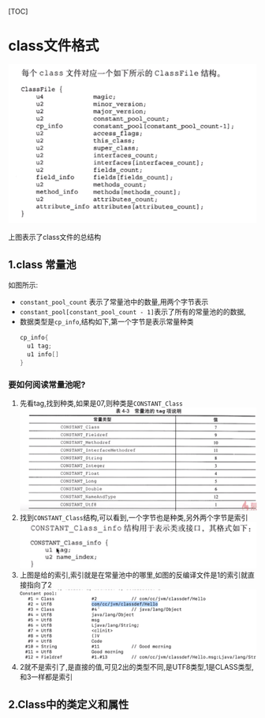 [TOC]
# class文件格式
 ![](https://raw.githubusercontent.com/Haiyang-coder/ImageRepository/main/class.png)
 
 上图表示了class文件的总结构
## 1.class 常量池
如图所示:
- `constant_pool_count` 表示了常量池中的数量,用两个字节表示
- `constant_pool[constant_pool_count - 1]`表示了所有的常量池的的数据,
- 数据类型是`cp_info`,结构如下,第一个字节是表示常量种类
  ```java
  cp_info{
    u1 tag;
    u1 info[]
  }
  ```

### 要如何阅读常量池呢?
1. 先看tag,找到种类,如果是07,则种类是`CONSTANT_Class`
 ![](https://raw.githubusercontent.com/Haiyang-coder/ImageRepository/main/常量区种类.png)
2. 找到`CONSTANT_Class`结构,可以看到,一个字节也是种类,另外两个字节是索引
![](https://raw.githubusercontent.com/Haiyang-coder/ImageRepository/main/SHUJU.png)
3. 上图是给的索引,索引就是在常量池中的哪里,如图的反编译文件是1的索引就直接指向了2
![](https://raw.githubusercontent.com/Haiyang-coder/ImageRepository/main/changliangchi.png)
4. 2就不是索引了,是直接的值,可见2出的类型不同,是UTF8类型,1是CLASS类型,和3一样都是索引

## 2.Class中的类定义和属性